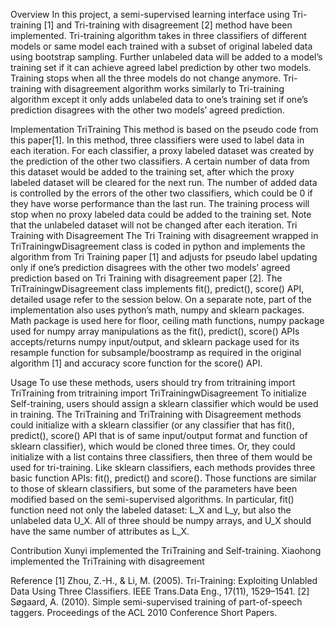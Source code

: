 Overview
In this project, a semi-supervised learning interface using Tri-training [1] and Tri-training with disagreement [2] method have been implemented. Tri-training algorithm takes in three classifiers of different models or same model each trained with a subset of original labeled data using bootstrap sampling. Further unlabeled data will be added to a model’s training set if it can achieve agreed label prediction by other two models. Training stops when all the three models do not change anymore. Tri-training with disagreement algorithm works similarly to Tri-training algorithm except it only adds unlabeled data to one’s training set if one’s prediction disagrees with the other two models’ agreed prediction.

Implementation
TriTraining
This method is based on the pseudo code from this paper[1]. In this method, three classifiers were used to label data in each iteration. For each classifier, a proxy labeled dataset was created by the prediction of the other two classifiers. A certain number of data from this dataset would be added to the training set, after which the proxy labeled dataset will be cleared for the next run. The number of added data is controlled by the errors of the other two classifiers, which could be 0 if they have worse performance than the last run. The training process will stop when no proxy labeled data could be added to the training set.
Note that the unlabeled dataset will not be changed after each iteration.
Tri Training with Disagreement
The Tri Training with disagreement wrapped in TriTrainingwDisagreement class is coded in python and implements the algorithm from Tri Training paper [1] and adjusts for pseudo label updating only if one’s prediction disagrees with the other two models’ agreed prediction based on Tri Training with disagreement paper [2]. The TriTrainingwDisagreement class implements fit(), predict(), score() API, detailed usage refer to the session below. On a separate note, part of the implementation also uses python’s math, numpy and sklearn packages. Math package is used here for floor, ceiling math functions, numpy package used for numpy array manipulations as the fit(), predict(), score() APIs accepts/returns numpy input/output, and sklearn package used for its resample function for subsample/boostramp as required in the original algorithm [1] and accuracy score function for the score() API. 

Usage
To use these methods, users should try
from tritraining import TriTraining
from tritraining import TriTrainingwDisagreement
To initialize Self-training, users should assign a sklearn classifier which would be used in training. The TriTraining and TriTraining with Disagreement methods could initialize with a sklearn classifier (or any classifier that has fit(), predict(), score() API that is of same input/output format and function of sklearn classifier), which would be cloned three times. Or, they could initialize with a list contains three classifiers, then three of them would be used for tri-training.
Like sklearn classifiers, each methods provides three basic function APIs: fit(), predict() and score(). Those functions are similar to those of sklearn classifiers, but some of the parameters have been modified based on the semi-supervised algorithms. In particular, fit() function need not only the labeled dataset: L_X and L_y, but also the unlabeled data U_X. All of three should be numpy arrays, and U_X should have the same number of attributes as L_X. 

Contribution
Xunyi implemented the TriTraining and Self-training.
Xiaohong implemented the TriTraining with disagreement

Reference
[1] Zhou, Z.-H., & Li, M. (2005). Tri-Training: Exploiting Unlabled Data Using Three Classifiers. IEEE Trans.Data Eng., 17(11), 1529–1541.
[2] Søgaard, A. (2010). Simple semi-supervised training of part-of-speech taggers. Proceedings of the ACL 2010 Conference Short Papers.

